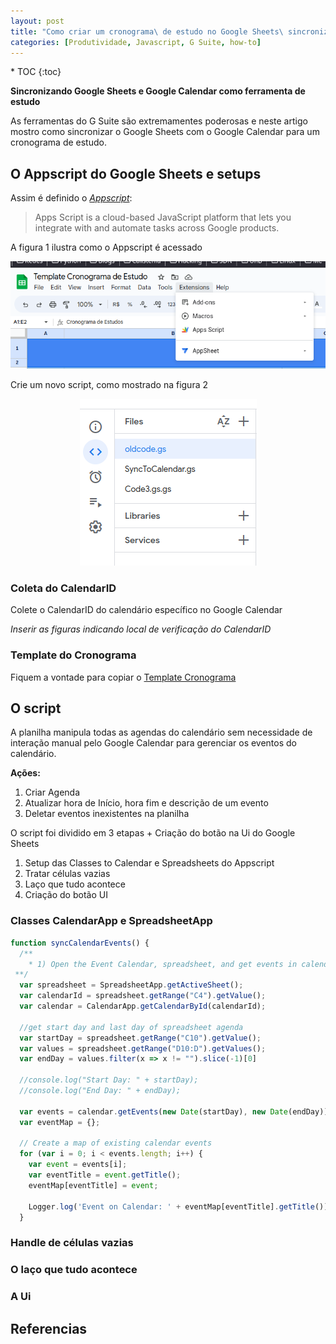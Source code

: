 ```yaml
---
layout: post
title: "Como criar um cronograma\ de estudo no Google Sheets\ sincronizado com o Google Calendar"
categories: [Produtividade, Javascript, G Suite, how-to]
---
```


<nav class="toc-fixed" markdown="1">
* TOC
{:toc}
</nav>

**Sincronizando Google Sheets e Google Calendar como ferramenta de estudo**

As ferramentas do G Suite são extremamentes poderosas e neste artigo mostro como sincronizar o Google Sheets com o Google Calendar para um cronograma de estudo.

## O Appscript do Google Sheets e setups

Assim é definido o <cite>[Appscript][1]</cite>:

>  Apps Script is a cloud-based JavaScript platform that lets you integrate with and automate tasks across Google products.

A figura 1 ilustra como o Appscript é acessado

<p align="center">
  <img src="/images/sheets-calendar-sync/appscript_spreadsheet.png" />
</p>

Crie um novo script, como mostrado na figura 2

<p align="center">
  <img src="/images/sheets-calendar-sync/new_script.png" />
</p>

### Coleta do CalendarID

Colete o CalendarID do calendário específico no Google Calendar

*Inserir as figuras indicando local de verificação do CalendarID*

### Template do Cronograma

Fiquem a vontade para copiar o [Template Cronograma](https://docs.google.com/spreadsheets/d/18yDeBRuJG0KqTidovBiFiWT06EAvJa2YV39_jBgzroI/edit?usp=sharing) 

## O script

A planilha manipula todas as agendas do calendário sem necessidade de interação manual pelo Google Calendar para gerenciar os eventos do calendário.

**Ações:**

1. Criar Agenda
2. Atualizar hora de Início, hora fim e descrição de um evento
3. Deletar eventos inexistentes na planilha

O script foi dividido em 3 etapas + Criação do botão na Ui do Google Sheets

1. Setup das Classes to Calendar e Spreadsheets do Appscript
2. Tratar células vazias
3. Laço que tudo acontece
4. Criação do botão UI

### Classes CalendarApp e SpreadsheetApp

~~~Javascript
function syncCalendarEvents() {
  /**
    * 1) Open the Event Calendar, spreadsheet, and get events in calendar.
 **/
  var spreadsheet = SpreadsheetApp.getActiveSheet();
  var calendarId = spreadsheet.getRange("C4").getValue();
  var calendar = CalendarApp.getCalendarById(calendarId);

  //get start day and last day of spreadsheet agenda
  var startDay = spreadsheet.getRange("C10").getValue();
  var values = spreadsheet.getRange("D10:D").getValues();
  var endDay = values.filter(x => x != "").slice(-1)[0]
  
  //console.log("Start Day: " + startDay);
  //console.log("End Day: " + endDay);

  var events = calendar.getEvents(new Date(startDay), new Date(endDay));
  var eventMap = {};

  // Create a map of existing calendar events
  for (var i = 0; i < events.length; i++) {
    var event = events[i];
    var eventTitle = event.getTitle();
    eventMap[eventTitle] = event;

    Logger.log('Event on Calendar: ' + eventMap[eventTitle].getTitle());
  }
~~~

### Handle de células vazias


### O laço que tudo acontece


### A Ui

## Referencias

[1]: https://developers.google.com/apps-script